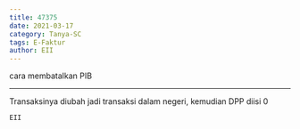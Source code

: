 ```yaml
---
title: 47375
date: 2021-03-17
category: Tanya-SC
tags: E-Faktur
author: EII
---
```


cara membatalkan PIB

---

Transaksinya diubah jadi transaksi dalam negeri, kemudian DPP diisi 0

`EII`
